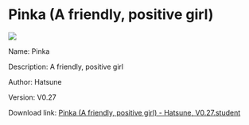 # Pinka (A friendly, positive girl)

<img src = "https://raw.githubusercontent.com/Arbiter1223/Koukou-Gurashi-Custom-Students/master/Students/Files/Pinka%20(A%20friendly%2C%20positive%20girl).png">

Name: Pinka

Description: A friendly, positive girl

Author: Hatsune

Version: V0.27

Download link: <a href="https://raw.githubusercontent.com/Arbiter1223/Koukou-Gurashi-Custom-Students/master/Students/Files/Pinka%20(A%20friendly%2C%20positive%20girl)%20-%20Hatsune%2C%20V0.27.student">Pinka (A friendly, positive girl) - Hatsune, V0.27.student</a>
